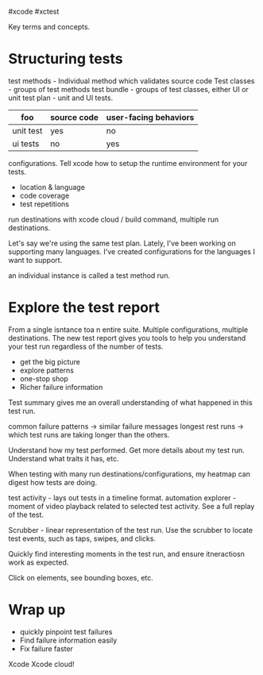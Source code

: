 #xcode #xctest 

Key terms and concepts.
# Structuring tests

test methods - Individual method which validates source code
Test classes - groups of test methods
test bundle - groups of test classes, either UI or unit
test plan - unit and UI tests.  

| foo       | source code | user-facing behaviors |
| --------- | ----------- | --------------------- |
| unit test | yes         | no                    |
| ui tests  | no          | yes                      |

configurations.  Tell xcode how to setup the runtime environment for your tests.

* location & language
* code coverage
* test repetitions

run destinations
with xcode cloud / build command, multiple run destinations.

Let's say we're using the same test plan.  Lately, I've been working on supporting many languages.  I've created configurations for the languages I want to support.

an individual instance is called a test method run.

# Explore the test report

From a single isntance toa n entire suite.  Multiple configurations, multiple destinations.  The new test report gives you tools to help you understand your test run regardless of the number of tests.

* get the big picture
* explore patterns
* one-stop shop
* Richer failure information

Test summary gives me an overall understanding of what happened in this test run.

common failure patterns -> similar failure messages
longest rest runs -> which test runs are taking longer than the others.

Understand how my test performed.  Get more details about my test run.  Understand what traits it has, etc.

When testing with many run destinations/configurations, my heatmap can digest how tests are doing.  

test activity - lays out tests in a timeline format.
automation explorer - moment of video playback related to selected test activity.  See a full replay of the test.

Scrubber - linear representation of the test run.  Use the scrubber to locate test events, such as taps, swipes, and clicks.

Quickly find interesting moments in the test run, and ensure itneractiosn work as expected.

Click on elements, see bounding boxes, etc.

# Wrap up
* quickly pinpoint test failures
* Find failure information easily
* Fix failure faster

Xcode
Xcode cloud!

